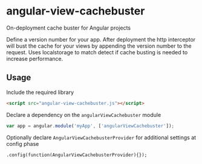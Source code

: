 # angular-view-cachebuster
On-deployment cache buster for Angular projects

Define a version number for your app. After deployment the http interceptor will bust the cache for your views by appending the version number to the request. Uses localstorage to match detect if cache busting is needed to increase performance.

## Usage

Include the required library 
```html
<script src="angular-view-cachebuster.js"></script>
```

Declare a dependency on the `angularViewCachebuster` module
``` javascript
var app = angular.module('myApp', ['angularViewCachebuster']);
```

Optionally declare `AngularViewCachebusterProvider` for additional settings at config phase
```
.config(function(AngularViewCachebusterProvider){});
```
